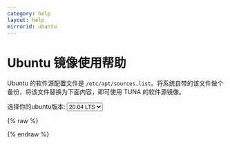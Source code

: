```yaml
---
category: help
layout: help
mirrorid: ubuntu
---
```


Ubuntu 镜像使用帮助
===================

Ubuntu 的软件源配置文件是
`/etc/apt/sources.list`。将系统自带的该文件做个备份，将该文件替换为下面内容，即可使用
TUNA 的软件源镜像。


<form class="form-inline">
<div class="form-group">
	<label>选择你的ubuntu版本: </label>
	<select class="form-control release-select" data-template="#apt-template" data-target="#apt-content">
	  <option data-release="precise">12.04 LTS</option>
	  <option data-release="trusty">14.04 LTS</option>
	  <option data-release="xenial">16.04 LTS</option>
	  <option data-release="bionic">18.04 LTS</option>
	  <option data-release="focal" selected>20.04 LTS</option>
	  <option data-release="disco">19.04</option>
	  <option data-release="eoan">19.10</option>
	</select>
</div>
</form>

{% raw %}
<script id="apt-template" type="x-tmpl-markup">
# 默认注释了源码镜像以提高 apt update 速度，如有需要可自行取消注释
deb https://{%endraw%}{{ site.hostname }}{%raw%}/ubuntu/ {{release_name}} main restricted universe multiverse
# deb-src https://{%endraw%}{{ site.hostname }}{%raw%}/ubuntu/ {{release_name}} main restricted universe multiverse
deb https://{%endraw%}{{ site.hostname }}{%raw%}/ubuntu/ {{release_name}}-updates main restricted universe multiverse
# deb-src https://{%endraw%}{{ site.hostname }}{%raw%}/ubuntu/ {{release_name}}-updates main restricted universe multiverse
deb https://{%endraw%}{{ site.hostname }}{%raw%}/ubuntu/ {{release_name}}-backports main restricted universe multiverse
# deb-src https://{%endraw%}{{ site.hostname }}{%raw%}/ubuntu/ {{release_name}}-backports main restricted universe multiverse
deb https://{%endraw%}{{ site.hostname }}{%raw%}/ubuntu/ {{release_name}}-security main restricted universe multiverse
# deb-src https://{%endraw%}{{ site.hostname }}{%raw%}/ubuntu/ {{release_name}}-security main restricted universe multiverse

# 预发布软件源，不建议启用
# deb https://{%endraw%}{{ site.hostname }}{%raw%}/ubuntu/ {{release_name}}-proposed main restricted universe multiverse
# deb-src https://{%endraw%}{{ site.hostname }}{%raw%}/ubuntu/ {{release_name}}-proposed main restricted universe multiverse
</script>
{% endraw %}

<p></p>

<pre>
<code id="apt-content">
</code>
</pre>
